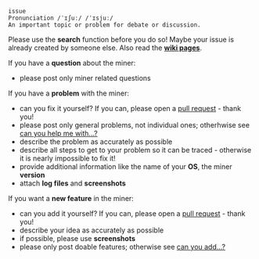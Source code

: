 ```
issue
Pronunciation /ˈɪʃuː/ /ˈɪsjuː/
An important topic or problem for debate or discussion.
```

Please use the **search** function before you do so! Maybe your issue is already created by someone else. Also read the [**wiki pages**](https://github.com/Creepsky/creepMiner/wiki).

If you have a **question** about the miner:
- please post only miner related questions

If you have a **problem** with the miner:
- can you fix it yourself? If you can, please open a [pull request](https://help.github.com/articles/about-pull-requests/) - thank you!
- please post only general problems, not individual ones; otherhwise see [can you help me with...?](https://github.com/Creepsky/creepMiner/wiki/FAQ#can-you-help-me-with)
- describe the problem as accurately as possible
- describe all steps to get to your problem so it can be traced - otherwise it is nearly impossible to fix it!
- provide additional information like the name of your **OS**, the miner **version**
- attach **log files** and **screenshots**

If you want a **new feature** in the miner:
- can you add it yourself? If you can, please open a [pull request](https://help.github.com/articles/about-pull-requests/) - thank you!
- describe your idea as accurately as possible
- if possible, please use **screenshots**
- please only post doable features; otherwise see [can you add...?](https://github.com/Creepsky/creepMiner/wiki/FAQ#can-you-add)
